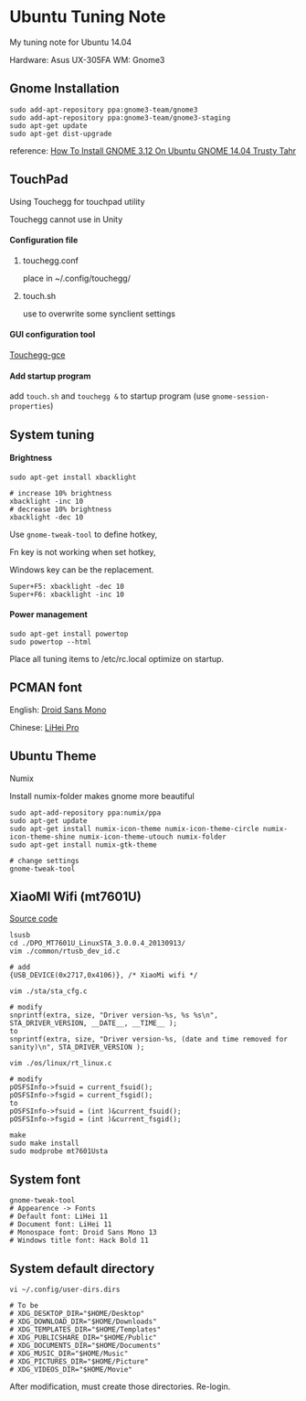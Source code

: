 # Ubuntu Tuning Note
My tuning note for Ubuntu 14.04

Hardware: Asus UX-305FA
WM: Gnome3

## Gnome Installation
```
sudo add-apt-repository ppa:gnome3-team/gnome3
sudo add-apt-repository ppa:gnome3-team/gnome3-staging
sudo apt-get update
sudo apt-get dist-upgrade
```

reference: [How To Install GNOME 3.12 On Ubuntu GNOME 14.04 Trusty Tahr](http://linuxg.net/how-to-install-gnome-3-12-on-ubuntu-gnome-14-04-trusty-tahr/)


## TouchPad
Using Touchegg for touchpad utility

Touchegg cannot use in Unity

#### Configuration file
1. touchegg.conf

   place in ~/.config/touchegg/

2. touch.sh

   use to overwrite some synclient settings

#### GUI configuration tool
[Touchegg-gce](https://github.com/Raffarti/Touchegg-gce)

#### Add startup program

add ```touch.sh``` and ```touchegg &``` to startup program (use ```gnome-session-properties```)
   
## System tuning

#### Brightness
```
sudo apt-get install xbacklight

# increase 10% brightness
xbacklight -inc 10
# decrease 10% brightness
xbacklight -dec 10
```

Use ```gnome-tweak-tool``` to define hotkey,

Fn key is not working when set hotkey,

Windows key can be the replacement.

```
Super+F5: xbacklight -dec 10
Super+F6: xbacklight -inc 10
```

#### Power management
```
sudo apt-get install powertop
sudo powertop --html
```

Place all tuning items to /etc/rc.local optimize on startup.

## PCMAN font
English: [Droid Sans Mono](https://github.com/powerline/fonts)

Chinese: [LiHei Pro](https://code.google.com/p/kingfont/downloads/detail?name=LiHei%20Pro.ttf)

## Ubuntu Theme
Numix

Install numix-folder makes gnome more beautiful

```
sudo apt-add-repository ppa:numix/ppa
sudo apt-get update
sudo apt-get install numix-icon-theme numix-icon-theme-circle numix-icon-theme-shine numix-icon-theme-utouch numix-folder
sudo apt-get install numix-gtk-theme

# change settings
gnome-tweak-tool
```

## XiaoMI Wifi (mt7601U)
[Source code](https://github.com/porjo/mt7601)

```
lsusb
cd ./DPO_MT7601U_LinuxSTA_3.0.0.4_20130913/
vim ./common/rtusb_dev_id.c

# add
{USB_DEVICE(0x2717,0x4106)}, /* XiaoMi wifi */

vim ./sta/sta_cfg.c

# modify
snprintf(extra, size, "Driver version-%s, %s %s\n", STA_DRIVER_VERSION, __DATE__, __TIME__ );
to
snprintf(extra, size, "Driver version-%s, (date and time removed for sanity)\n", STA_DRIVER_VERSION );

vim ./os/linux/rt_linux.c

# modify
pOSFSInfo->fsuid = current_fsuid();
pOSFSInfo->fsgid = current_fsgid();
to
pOSFSInfo->fsuid = (int )&current_fsuid();
pOSFSInfo->fsgid = (int )&current_fsgid();

make
sudo make install
sudo modprobe mt7601Usta
```

## System font 
```
gnome-tweak-tool
# Appearence -> Fonts
# Default font: LiHei 11
# Document font: LiHei 11
# Monospace font: Droid Sans Mono 13
# Windows title font: Hack Bold 11
```

## System default directory
```
vi ~/.config/user-dirs.dirs

# To be
# XDG_DESKTOP_DIR="$HOME/Desktop"
# XDG_DOWNLOAD_DIR="$HOME/Downloads"
# XDG_TEMPLATES_DIR="$HOME/Templates"
# XDG_PUBLICSHARE_DIR="$HOME/Public"
# XDG_DOCUMENTS_DIR="$HOME/Documents"
# XDG_MUSIC_DIR="$HOME/Music"
# XDG_PICTURES_DIR="$HOME/Picture"
# XDG_VIDEOS_DIR="$HOME/Movie"
```

After modification, must create those directories.
Re-login.

